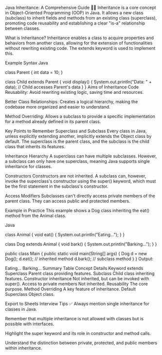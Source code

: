 Java Inheritance: A Comprehensive Guide 🐕‍🦺
Inheritance is a core concept in Object-Oriented Programming (OOP) in Java. It allows a new class (subclass) to inherit fields and methods from an existing class (superclass), promoting code reusability and establishing a clear "is-a" relationship between classes.

What is Inheritance?
Inheritance enables a class to acquire properties and behaviors from another class, allowing for the extension of functionalities without rewriting existing code. The extends keyword is used to implement this.

Example Syntax
Java

class Parent {
    int data = 10;
}

class Child extends Parent {
    void display() {
        System.out.println("Data: " + data); // Child accesses Parent's data
    }
}
Aims of Inheritance
Code Reusability: Avoid rewriting existing logic, saving time and resources.

Better Class Relationships: Creates a logical hierarchy, making the codebase more organized and easier to understand.

Method Overriding: Allows a subclass to provide a specific implementation for a method already defined in its parent class.

Key Points to Remember
Superclass and Subclass
Every class in Java, unless explicitly extending another, implicitly extends the Object class by default. The superclass is the parent class, and the subclass is the child class that inherits its features.

Inheritance Hierarchy
A superclass can have multiple subclasses. However, a subclass can only have one superclass, meaning Java supports single inheritance for classes.

Constructors
Constructors are not inherited. A subclass can, however, invoke the superclass's constructor using the super() keyword, which must be the first statement in the subclass's constructor.

Access Modifiers
Subclasses can't directly access private members of the parent class. They can access public and protected members.

Example in Practice
This example shows a Dog class inheriting the eat() method from the Animal class.

Java

class Animal {
    void eat() {
        System.out.println("Eating...");
    }
}

class Dog extends Animal {
    void bark() {
        System.out.println("Barking...");
    }
}

public class Main {
    public static void main(String[] args) {
        Dog d = new Dog();
        d.eat();   // inherited method
        d.bark();  // subclass method
    }
}
Output:

Eating...
Barking...
Summary Table
Concept	Details
Keyword	extends
Superclass	Parent class providing features.
Subclass	Child class inheriting features.
Constructor inheritance	Not inherited, but can be invoked with super().
Access to private members	Not inherited.
Reusability	The core purpose.
Method Overriding	A key feature of inheritance.
Default Superclass	Object class.

Export to Sheets
Interview Tips ✅
Always mention single inheritance for classes in Java.

Remember that multiple inheritance is not allowed with classes but is possible with interfaces.

Highlight the super keyword and its role in constructor and method calls.

Understand the distinction between private, protected, and public members within inheritance.